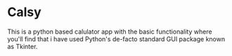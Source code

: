 # Calsy
This is a python based calulator app with the basic functionality where you'll find that i have used Python's de-facto standard GUI package known as Tkinter.

